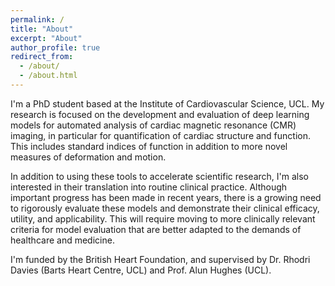 ```yaml
---
permalink: /
title: "About"
excerpt: "About"
author_profile: true
redirect_from: 
  - /about/
  - /about.html
---
```


I'm a PhD student based at the Institute of Cardiovascular Science, UCL. My research is focused on the development and evaluation of deep learning models for automated analysis of cardiac magnetic resonance (CMR) imaging, in particular for quantification of cardiac structure and function. This includes standard indices of function in addition to more novel measures of deformation and motion. 

In addition to using these tools to accelerate scientific research, I'm also interested in their translation into routine clinical practice. Although important progress has been made in recent years, there is a growing need to rigorously evaluate these models and demonstrate their clinical efficacy, utility, and applicability. This will require moving to more clinically relevant criteria for model evaluation that are better adapted to the demands of healthcare and medicine. 

I'm funded by the British Heart Foundation, and supervised by Dr. Rhodri Davies (Barts Heart Centre, UCL) and Prof. Alun Hughes (UCL). 
